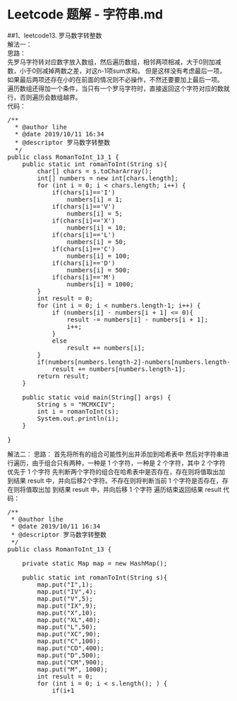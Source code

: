 # Leetcode 题解 - 字符串.md

##1、leetcode13. 罗马数字转整数\
解法一：  
思路：  
    先罗马字符转对应数字放入数组，然后遍历数组，相邻两项相减，大于0则加减数，小于0则减掉两数之差，对这n-1项sum求和。
但是这样没有考虑最后一项，如果最后两项还存在小的在前面的情况则不必操作，不然还要要加上最后一项。
遍历数组还得加一个条件，当只有一个罗马字符时，直接返回这个字符对应的数就行，否则遍历会数组越界。  
代码：  
<pre>
/**
  * @author lihe
  * @date 2019/10/11 16:34
  * @descriptor 罗马数字转整数
  */
public class RomanToInt_13_1 {
    public static int romanToInt(String s){
        char[] chars = s.toCharArray();
        int[] numbers = new int[chars.length];
        for (int i = 0; i < chars.length; i++) {
            if(chars[i]=='I')
                numbers[i] = 1;
            if(chars[i]=='V')
                numbers[i] = 5;
            if(chars[i]=='X')
                numbers[i] = 10;
            if(chars[i]=='L')
                numbers[i] = 50;
            if(chars[i]=='C')
                numbers[i] = 100;
            if(chars[i]=='D')
                numbers[i] = 500;
            if(chars[i]=='M')
                numbers[i] = 1000;
        }
        int result = 0;
        for (int i = 0; i < numbers.length-1; i++) {
            if (numbers[i] - numbers[i + 1] <= 0){
                result -= numbers[i] - numbers[i + 1];
                i++;
            }
            else
                result += numbers[i];
        }
        if(numbers[numbers.length-2]-numbers[numbers.length-1]>0)
            result += numbers[numbers.length-1];
        return result;
    }

    public static void main(String[] args) {
        String s = "MCMXCIV";
        int i = romanToInt(s);
        System.out.println(i);
    }

}
</pre>
解法二：
思路：
    首先将所有的组合可能性列出并添加到哈希表中
    然后对字符串进行遍历，由于组合只有两种，一种是 1 个字符，一种是 2 个字符，其中 2 个字符优先于 1 个字符
    先判断两个字符的组合在哈希表中是否存在，存在则将值取出加到结果 result 中，并向后移2个字符。不存在则将判断当前 1 个字符是否存在，存在则将值取出加      到结果 result 中，并向后移 1 个字符
    遍历结束返回结果 result
代码：
<pre>
/**
 * @author lihe
 * @date 2019/10/11 16:34
 * @descriptor 罗马数字转整数
 */
public class RomanToInt_13 {

    private static Map<String,Integer> map = new HashMap<String,Integer>();

    public static int romanToInt(String s){
        map.put("I",1);
        map.put("IV",4);
        map.put("V",5);
        map.put("IX",9);
        map.put("X",10);
        map.put("XL",40);
        map.put("L",50);
        map.put("XC",90);
        map.put("C",100);
        map.put("CD",400);
        map.put("D",500);
        map.put("CM",900);
        map.put("M", 1000);
        int result = 0;
        for (int i = 0; i < s.length(); ) {
            if(i+1<s.length() && map.containsKey(s.substring(i, i + 2))){
                result += map.get(s.substring(i, i + 2));
                i += 2;
            }else{
                result += map.get(s.substring(i, i + 1));
                i++;
            }

        }
        return result;
    }

    public static void main(String[] args) {
        String s = "MCMXCIV";
        int i = romanToInt(s);
        System.out.println(i);
    }

}
</pre>
